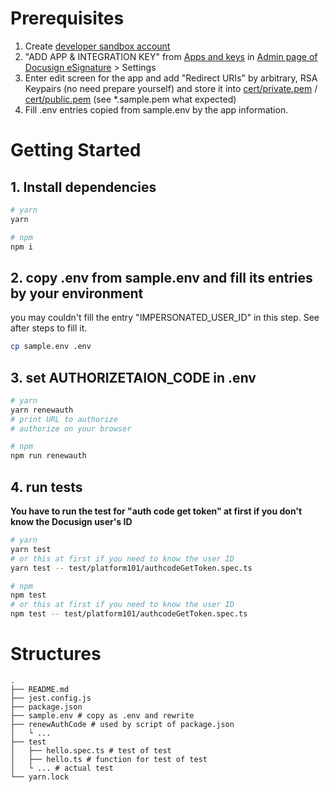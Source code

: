 # Prerequisites

1. Create [developer sandbox account](https://go.docusign.com/o/sandbox/)
2. "ADD APP & INTEGRATION KEY" from [Apps and keys](https://admindemo.docusign.com/api-integrator-key)
   in [Admin page of Docusign eSignature](https://admindemo.docusign.com/) > Settings
3. Enter edit screen for the app and add "Redirect URIs" by arbitrary, RSA Keypairs (no need prepare yourself) and store
   it into [cert/private.pem](cert/private.sample.pem) / [cert/public.pem](cert/public.sample.pem) (see *.sample.pem what expected)
4. Fill .env entries copied from sample.env by the app information.

# Getting Started

## 1. Install dependencies

```bash
# yarn
yarn

# npm
npm i
```

## 2. copy .env from sample.env and fill its entries by your environment

you may couldn't fill the entry "IMPERSONATED_USER_ID" in this step. See after steps to fill it.

```bash
cp sample.env .env
```

## 3. set AUTHORIZETAION_CODE in .env

```bash
# yarn
yarn renewauth
# print URL to authorize
# authorize on your browser

# npm
npm run renewauth
```

## 4. run tests

**You have to run the test for "auth code get token" at first if you don't know the Docusign user's ID**

```bash
# yarn
yarn test
# or this at first if you need to know the user ID
yarn test -- test/platform101/authcodeGetToken.spec.ts

# npm
npm test
# or this at first if you need to know the user ID
npm test -- test/platform101/authcodeGetToken.spec.ts
```

# Structures

```
.
├── README.md
├── jest.config.js
├── package.json
├── sample.env # copy as .env and rewrite
├── renewAuthCode # used by script of package.json
│   └ ...
├── test
│   ├── hello.spec.ts # test of test
│   ├── hello.ts # function for test of test
│   └ ... # actual test
└── yarn.lock
```
